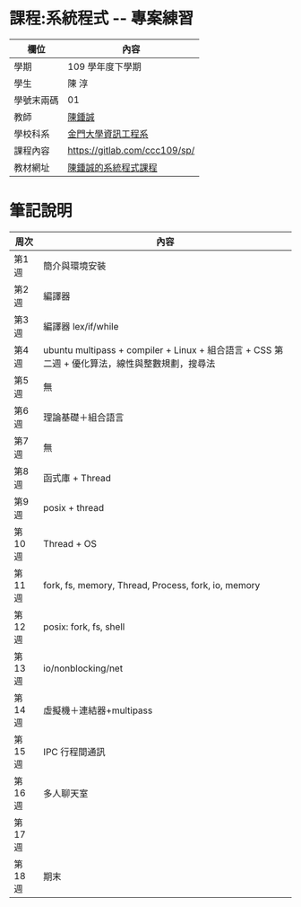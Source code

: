 # 課程:系統程式 -- 專案練習

欄位 | 內容
-----|--------
學期 | 109 學年度下學期
學生 |  陳 淳
學號末兩碼 | 01
教師 | [陳鍾誠](https://www.nqu.edu.tw/educsie/index.php?act=blog&code=list&ids=4)
學校科系 | [金門大學資訊工程系](https://www.nqu.edu.tw/educsie/index.php)
課程內容 | https://gitlab.com/ccc109/sp/
教材網址 | [陳鍾誠的系統程式課程](http://programmermedia.org/root/%E9%99%B3%E9%8D%BE%E8%AA%A0/%E8%AA%B2%E7%A8%8B/%E7%B3%BB%E7%B5%B1%E7%A8%8B%E5%BC%8F/README.md)

# 筆記說明

周次 | 內容
-----|----------
第1週 | 簡介與環境安裝
第2週 | 編譯器
第3週 | 編譯器 lex/if/while
第4週 | ubuntu multipass + compiler + Linux + 組合語言 +  CSS 第二週 + 優化算法，線性與整數規劃，搜尋法 
第5週 | 無
第6週 | 理論基礎＋組合語言
第7週 | 無
第8週 | 函式庫 + Thread
第9週 | posix + thread
第10週 | Thread + OS
第11週 | fork, fs, memory, Thread, Process, fork, io, memory
第12週 | posix: fork, fs, shell
第13週 | io/nonblocking/net
第14週 | 虛擬機＋連結器+multipass
第15週 | IPC 行程間通訊
第16週 | 多人聊天室
第17週 | 
第18週 | 期末
